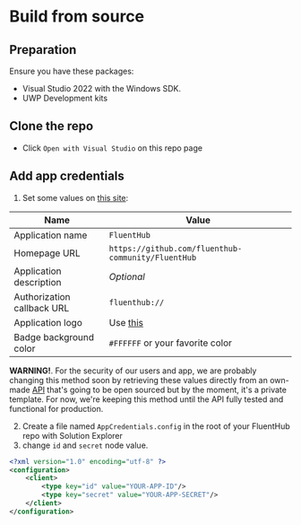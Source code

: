 # Build from source

## Preparation

Ensure you have these packages:

- Visual Studio 2022 with the Windows SDK.
- UWP Development kits

## Clone the repo

- Click `Open with Visual Studio` on this repo page

## Add app credentials

1. Set some values on [this site](https://github.com/settings/applications/new):

Name|Value
---|---
Application name|`FluentHub`<br/>
Homepage URL|`https://github.com/fluenthub-community/FluentHub`<br/>
Application description|*Optional*<br/>
Authorization callback URL|`fluenthub://`<br/>
Application logo|Use [this](https://github.com/fluenthub-community/FluentHub/blob/main/src/FluentHub/Assets/AppTiles/StoreLogo.scale-400.png)<br/>
Badge background color|`#FFFFFF` or your favorite color<br/>

**WARNING!**. For the security of our users and app, we are probably changing this method soon by retrieving these values directly from an own-made [API](https://github.com/fluenthub-community/FluentHub_CredentialsAPI) that's going to be open sourced but by the moment, it's a private template. For now, we're keeping this method until the API fully tested and functional for production.

2. Create a file named `AppCredentials.config` in the root of your FluentHub repo with Solution Explorer
3. change `id` and `secret` node value.

```xml
<?xml version="1.0" encoding="utf-8" ?>
<configuration>
    <client>
        <type key="id" value="YOUR-APP-ID"/>
        <type key="secret" value="YOUR-APP-SECRET"/>
    </client>
</configuration>
```
